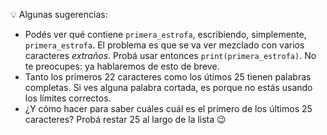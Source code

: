 :bulb: Algunas sugerencias: 

* Podés ver qué contiene `primera_estrofa`, escribiendo, simplemente, `primera_estrofa`. El problema es que se va ver mezclado con varios caracteres _extraños_. Probá usar entonces `print(primera_estrofa)`. No te preocupes: ya hablaremos de esto de breve. 
* Tanto los primeros 22 caracteres como los útimos 25 tienen palabras completas. Si ves alguna palabra cortada, es porque no estás usando los límites correctos. 
* ¿Y cómo hacer para saber cuáles cuál es el primero de los últimos 25 caracteres? Probá restar 25 al largo de la lista :wink: